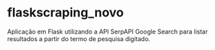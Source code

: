 # flaskscraping_novo
Aplicação em Flask utilizando a API SerpAPI Google Search para listar resultados a partir do termo de pesquisa digitado. <br>

